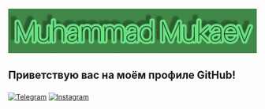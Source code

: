 [![Header](https://github.com/Grom013/Grom013/blob/main/assets/photo_2021-12-13_21-28-00.jpg)]()

## Приветствую вас на моём профиле GitHub! 

### 

[![Telegram](https://img.shields.io/badge/Telegram-red?style=social&logo=telegram)](https://teleg.run/mvl013)
[![Instagram](https://img.shields.io/badge/Instagram-red?style=social&logo=instagram)](https://instagram.com/m_mukaev77?utm_medium=copy_link)
